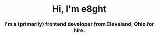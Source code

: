 <h1 align="center">Hi, I'm e8ght</h1>
<h3 align="center">I'm a (primarily) frontend developer from Cleveland, Ohio for hire.</h3>
